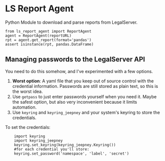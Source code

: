 # LS Report Agent


Python Module to download and parse reports from LegalServer.


    from ls_report_agent import ReportAgent
    agent = ReportAgent(reportURL)
    rpt = agent.get_report(format='pandas')
    assert isinstance(rpt, pandas.DataFrame)


## Managing passwords to the LegalServer API

You need to do this somehow, and I've experimented with a few options.

1. __Worst option__: A yaml file that you keep out of source control with the credential information. Passwords are still stored as plain text, so this is the worst idea.
2. Use `getpass` to just enter passwords yourself when you need it. Maybe the safest option, but also very inconvenient because it limits automation.
3. Use `keyring` and `keyring_jeepney` and your system's keyring to store the credentials. 

To set the credentials:

        import keyring
        import keyring_jeepney
        keyring.set_keyring(keyring_jeepney.Keyring())
        #for each credential you'll store:
        keyring.set_password('namespace', 'label', 'secret')
